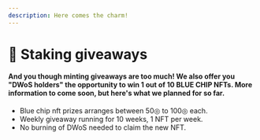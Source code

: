 ```yaml
---
description: Here comes the charm!
---
```


# 💎 Staking giveaways

#### And you though minting giveaways are too much! We also offer you "DWoS holders" the opportunity to win 1 out of 10 BLUE CHIP NFTs. More information to come soon, but here's what we planned for so far.



* Blue chip nft prizes arranges between 50◎ to 100◎ each.
* Weekly giveaway running for 10 weeks, 1 NFT per week.
* No burning of DWoS needed to claim the new NFT.

